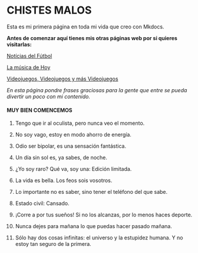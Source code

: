 # CHISTES MALOS

Esta es mi primera página en toda mi vida que creo con Mkdocs.  

**Antes de comenzar aquí tienes mis otras páginas web por si quieres visitarlas:**  
  
[Notícias del Fútbol](pag1.md)  

[La música de Hoy](pag2.md)  

[Videojuegos, Videojuegos y más Videojuegos](pag3.md)


*En esta página pondre frases graciosas para la gente que entre se pueda divertir un poco con mi contenido.*

#### MUY BIEN COMENCEMOS  

1. Tengo que ir al oculista, pero nunca veo el momento.

2. No soy vago, estoy en modo ahorro de energía.

3. Odio ser bipolar, es una sensación fantástica.

4. Un día sin sol es, ya sabes, de noche.

5. ¿Yo soy raro? Qué va, soy una: Edición limitada.

6. La vida es bella. Los feos sois vosotros.

7. Lo importante no es saber, sino tener el teléfono del que sabe.

8. Estado civil: Cansado.

9. ¡Corre a por tus sueños! Si no los alcanzas, por lo menos haces deporte.

10. Nunca dejes para mañana lo que puedas hacer pasado mañana.

11. Sólo hay dos cosas infinitas: el universo y la estupidez humana. Y no estoy tan seguro de la primera.



